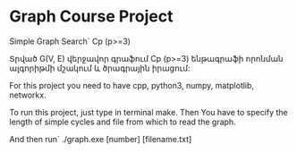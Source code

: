 # Graph Course Project

Simple Graph Search` Cp (p>=3)

Տրված G(V, E) վերջավոր գրաֆում Cp (p>=3) ենթագրաֆի որոնման ալգորիթմի մշակում և ծրագրային իրացում:

For this project you need to have cpp, python3, numpy, matplotlib, networkx.

To run this project, just type in terminal make.
Then You have to specify the length of simple cycles and file from which to read the graph.

And then run`
./graph.exe [number] [filename.txt]
